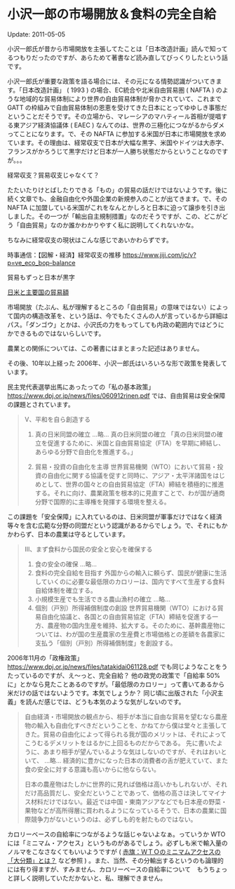 小沢一郎の市場開放＆食料の完全自給
======

Update: 2011-05-05

小沢一郎氏が昔から市場開放を主張してたことは「日本改造計画」読んで知ってるつもりだったのですが、あらためて著書など読み直してびっくりしたという話です。

小沢一郎氏が重要な政策を語る場合には、その元になる情勢認識がついてきます。「日本改造計画」 ( 1993 ) の場合、EC統合や北米自由貿易圏 ( NAFTA ) のような地域的な貿易体制により世界の自由貿易体制が脅かされていて、これまで GATT の枠組みで自由貿易体制の恩恵を受けてきた日本にとってゆゆしき事態だということだそうです。その立場から、マレーシアのマハティール首相が提唱する東アジア経済協議体 ( EAEC ) なんてのは、世界の三極化につながるからダメってことになります。で、その NAFTA に参加する米国が日本に市場開放を求めています。その理由は、経常収支で日本が大幅な黒字、米国やドイツは大赤字、フランスがかろうじて黒字だけど日本が一人勝ち状態だからということなのですが。。。

経常収支？貿易収支じゃなくて？

たたいたりけとばしたりできる「もの」の貿易の話だけではないようです。後に続く文章でも、金融自由化や外国企業の新規参入のことが出てきます。で、その NAFTA に加盟している米国がこれをなんとかしろと日本に迫って譲歩を引き出しました。その一つが「輸出自主規制措置」なのだそうですが、この、どこがどう「自由貿易」なのか誰かわかりやすく私に説明してくれないかな。


ちなみに経常収支の現状はこんな感じであいかわらずです。

時事通信：【図解・経済】経常収支の推移 https://www.jiji.com/jc/v?p=ve_eco_bop-balance

貿易もずっと日本が黒字

[日米と主要国の貿易額](20100515.html)


市場開放（たぶん、私が理解するところの「自由貿易」の意味ではない）によって国内の構造改革を、という話は、今でもたくさんの人が言っているから詳細はパス。「ダンゴウ」とかは、小沢氏の力をもってしても内政の範囲内ではどうにかできるものではないらしいです。

農業との関係については、この著書にはまとまった記述はありません。

その後、10年以上経った 2006年、小沢一郎氏はいろいろな形で政策を発表しています。

民主党代表選挙出馬にあったっての「私の基本政策」 https://www.dpj.or.jp/news/files/060912rinen.pdf では、自由貿易は安全保障の課題とされています。

> V、平和を自ら創造する
> 1. 真の日米同盟の確立
> ...略... 真の日米同盟の確立 「真の日米同盟の確立を促進するために、米国と自由貿易協定（FTA）を早期に締結し、あらゆる分野で自由化を推進する。」
>
> 2. 貿易・投資の自由化を主導
> 世界貿易機関（WTO）において貿易・投資の自由化に関する協議を促すと同時に、アジア・太平洋諸国をはじめとして、世界の国々との自由貿易協定（FTA）締結を積極的に推進する。それに向け、農業政策を根本的に見直すことで、わが国が通商分野で国際的に主導権を発揮する環境を整える。

この課題を「安全保障」に入れているのは、日米同盟が軍事だけではなく経済等々を含む広範な分野の同盟だという認識があるからでしょう。で、それにもかかわらず、日本の農業は守るとしています。

> III、まず食料から国民の安全と安心を確保する
> 1. 食の安全の確保
> ...略...
> 2. 食料の完全自給を目指す
> 外国からの輸入に頼らず、国民が健康に生活していくのに必要な最低限のカロリーは、国内ですべて生産する食料自給体制を確立する。
> 3. 小規模生産でも生活できる農山漁村の確立
> ...略...
> 4. 個別（戸別）所得補償制度の創設
> 世界貿易機関（WTO）における貿易自由化協議と、各国との自由貿易協定（FTA）締結を促進する一方、農産物の国内生産を維持、拡大する。そのために、基幹農産物については、わが国の生産農家の生産費と市場価格との差額を各農家に支払う「個別（戸別）所得補償制度」を創設する。


2006年11月の「政権政策」 https://www.dpj.or.jp/news/files/tatakidai061128.pdf でも同じようなことをうたっているのですが、え〜っと、完全自給？ 他の政党の政策で「自給率 50% に」とかなら見たことあるのですが。「最低限のカロリー」って書いてあるから米だけの話ではないようです。本気でしょうか？ 同じ頃に出版された「小沢主義」を読んだ感じでは、どうも本気のような気がしないのです。

> 自由経済・市場開放の観点から、相手が本当に自由な貿易を望むなら農産物の輸入も自由化すべきだということを、かねてから僕は堂々と主張してきた。貿易の自由化によって得られる我が国のメリットは、それによってこうむるデメリットをはるかに上回るものだからである。
> 先に書いたように、あまり相手が望んでいるような気はしないのですが、それはおいといて、
> ...略... 経済的に豊かになった日本の消費者の舌が肥えていて、また食の安全に対する意識も高いからに他ならない。
>
> 日本の農産物はたしかに世界的に見れば価格は高いかもしれないが、それだけ高品質だし、安全だということであって、価格の高さは決してマイナス材料だけではない。最近では中国・東南アジアなどでも日本産の野菜・果物などが高所得層に買われるようになっているそうで、日本の農業に国際競争力がないというのは、必ずしも的を射たものではない。

カロリーベースの自給率につながるような話じゃないよなぁ。っていうか WTO には「ミニマム・アクセス」というものがあるでしょう。必ずしも米で輸入量のノルマをこなさなくてもいいようですが  ( [赤旗：ＷＴＯのミニマムアクセスの「大分類」とは？](http://www.jcp.or.jp/akahata/aik2/2003-06-18/0618faq.html) など参照 ) 。また、当然、その分輸出するというのも論理的には有り得ますが、すみません、カロリーベースの自給率について　もうちょっと詳しく説明していただかないと、私、理解できません。
